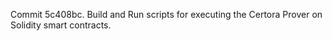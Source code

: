 Commit 5c408bc.                    Build and Run scripts for executing the Certora Prover on Solidity smart contracts.